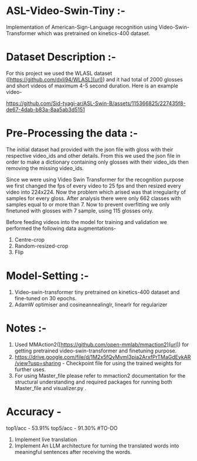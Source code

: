 # ASL-Video-Swin-Tiny :-
Implementation of American-Sign-Language recognition using Video-Swin-Transformer which was pretrained on kinetics-400 dataset.   

# Dataset Description :- 
For this project we used the WLASL dataset ([https://github.com/dxli94/WLASL](url)) and it had total of 2000 glosses and short videos of maximum 4-5 second duration.
Here is an example video- 



https://github.com/Sid-tyagi-ar/ASL-Swin-B/assets/115366825/227435f8-de67-4dab-b83a-8aa5ab3d5151

# Pre-Processing the data :- 

The initial dataset had provided with the json file with gloss with their respective video_ids and other details. From this we used the json file in order to make a dictionary containing only glosses with their video_ids then removing the missing video_ids. 

Since we were using Video Swin Transformer for the recognition purpose we first changed the fps of every video to 25 fps and then resized every video into 224x224.
Now the problem which arised was that irregularity of samples for every gloss. After analysis there were only 662 classes with samples equal to or more than 7. Now to prevent overfitting we only finetuned with glosses with 7 sample, using 115 glosses only.

Before feeding videos into the model for training and validation we performed the following data augmentations-
1. Centre-crop
2. Random-resized-crop
3. Flip

# Model-Setting :-

1. Video-swin-transformer tiny pretrained on kinetics-400 dataset and fine-tuned on 30 epochs.
2. AdamW optimiser and cosineannealinglr, linearlr for regularizer

# Notes :-
1. Used MMAction2([https://github.com/open-mmlab/mmaction2](url)) for getting pretrained video-swin-transformer and finetuning purpose.
2. https://drive.google.com/file/d/1M2x5fQvMvmI3pia2ArxfPrTMaGdEykAR/view?usp=sharing - Checkpoint file for using the trained weights for further uses.
3. For using Master_file please refer to mmaction2 documentation for the structural understanding and required packages for running both Master_file and visualizer.py .
# Accuracy -
top1/acc - 53.91%
top5/acc - 91.30%
#TO-DO 
1) Implement live translation 
2) Implement An LLM architecture for turning the translated words into meaningful sentences after receiving the words.





